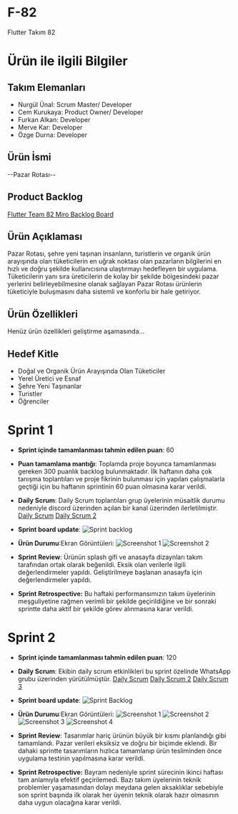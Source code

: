 # **F-82**

Flutter Takım 82

# Ürün ile ilgili Bilgiler

## Takım Elemanları
- Nurgül Ünal: Scrum Master/ Developer
- Cem Kurukaya: Product Owner/ Developer
- Furkan Alkan: Developer
- Merve Kar: Developer
- Özge Durna: Developer

## Ürün İsmi

--Pazar Rotası--

## Product Backlog
[Flutter Team 82 Miro Backlog Board](https://miro.com/app/board/uXjVM9styvM=/)
## Ürün Açıklaması

Pazar Rotası, şehre yeni taşınan insanların, turistlerin ve organik ürün arayışında olan tüketicilerin en uğrak noktası olan pazarların bilgilerini en hızlı ve doğru şekilde kullanıcısına ulaştırmayı hedefleyen bir uygulama. Tüketicilerin yanı sıra üreticilerin de kolay bir şekilde bölgesindeki pazar yerlerini belirleyebilmesine olanak sağlayan Pazar Rotası ürünlerin tüketiciyle buluşmasını daha sistemli ve konforlu bir hale getiriyor. 

## Ürün Özellikleri

Henüz ürün özellikleri geliştirme aşamasında...

## Hedef Kitle

- Doğal ve Organik Ürün Arayışında Olan Tüketiciler
- Yerel Üretici ve Esnaf
- Şehre Yeni Taşınanlar
- Turistler
- Öğrenciler
  

# Sprint 1
- **Sprint içinde tamamlanması tahmin edilen puan**: 60

- **Puan tamamlama mantığı**: Toplamda proje boyunca tamamlanması gereken 300 puanlık backlog bulunmaktadır. İlk haftanın daha çok tanışma toplantıları ve proje fikrinin bulunması için yapılan çalışmalarla geçtiği için bu haftanın sprintinin 60 puan olmasına karar verildi.

- **Daily Scrum**: Daily Scrum toplantıları grup üyelerinin müsaitlik durumu nedeniyle discord üzerinden açılan bir kanal üzerinden ilerletilmiştir. 
[Daily Scrum](https://github.com/nurglnal/Bazaar-App-Project/blob/main/ProjectManagement/daily-scrum-1.jpg)
[Daily Scrum 2](https://github.com/nurglnal/Bazaar-App-Project/blob/main/ProjectManagement/daily-scrum-2.jpg)


- **Sprint board update**:
![Sprint backlog](https://github.com/nurglnal/Bazaar-App-Project/blob/main/ProjectManagement/backlog1.jpg)

- **Ürün Durumu**:Ekran Görüntüleri:
  ![Screenshot 1](https://github.com/nurglnal/Bazaar-App-Project/blob/main/ProjectManagement/PazarRotas%C4%B1-screenshot-1.png)
  ![Screenshot 2](https://github.com/nurglnal/Bazaar-App-Project/blob/main/ProjectManagement/PazarRotas%C4%B1-screenshot-2.png)

- **Sprint Review**: Ürünün splash gifi ve anasayfa dizaynları takım tarafından ortak olarak beğenildi. Eksik olan verilerle ilgili değerlendirmeler yapıldı. Geliştirilmeye başlanan anasayfa için değerlendirmeler yapıldı.
- **Sprint Retrospective:** Bu haftaki performansımızın takım üyelerinin meşguliyetine rağmen verimli bir şekilde geçirildiğine ve bir sonraki sprintte daha aktif bir şekilde görev alınmasına karar verildi.


# Sprint 2

- **Sprint içinde tamamlanması tahmin edilen puan**: 120

- **Daily Scrum**: Ekibin daily scrum etkinlikleri bu sprint özelinde WhatsApp grubu üzerinden yürütülmüştür.
[Daily Scrum](https://github.com/nurglnal/Bazaar-App-Project/blob/main/ProjectManagement/DailyScrum1.1Sprint2.jpg)
[Daily Scrum 2](https://github.com/nurglnal/Bazaar-App-Project/blob/main/ProjectManagement/DailyScrum1.2Sprint2.jpg)
[Daily Scrum 3](https://github.com/nurglnal/Bazaar-App-Project/blob/main/ProjectManagement/DailyScrum1.3Sprint2.jpg)

- **Sprint board update**:
![Sprint Backlog](https://github.com/nurglnal/Bazaar-App-Project/blob/main/ProjectManagement/Sprint2BoardUpdate.jpg)

- **Ürün Durumu**:Ekran Görüntüleri:
![Screenshot 1](https://github.com/nurglnal/Bazaar-App-Project/blob/main/ProjectManagement/PazarRotasi_BazaarList.jpeg)
![Screenshot 2](https://github.com/nurglnal/Bazaar-App-Project/blob/main/ProjectManagement/PazarRotasi_Filter.jpeg)
![Screenshot 3](https://github.com/nurglnal/Bazaar-App-Project/blob/main/ProjectManagement/PazarRotasi_LoginPage.jpeg)
![Screenshot 4](https://github.com/nurglnal/Bazaar-App-Project/blob/main/ProjectManagement/PazarRotasi_Registration.jpeg)

- **Sprint Review**: Tasarımlar hariç ürünün büyük bir kısmı planlandığı gibi tamamlandı. Pazar verileri eksiksiz ve doğru bir biçimde eklendi. Bir dahaki sprintte tasarımların hızlıca tamamlanıp ürün tesliminden önce uygulama testinin yapılmasına karar verildi.
  
- **Sprint Retrospective:** Bayram nedeniyle sprint sürecinin ikinci haftası tam anlamıyla efektif geçirilemedi. Bazı takım üyelerinin teknik problemler yaşamasından dolayı meydana gelen aksaklıklar sebebiyle son sprint başında ilk olarak her üyenin teknik olarak hazır olmasının daha uygun olacağına karar verildi.
